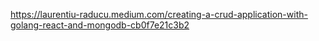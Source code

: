 https://laurentiu-raducu.medium.com/creating-a-crud-application-with-golang-react-and-mongodb-cb0f7e21c3b2
